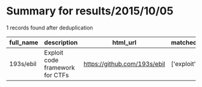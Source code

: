 
# Summary for results/2015/10/05
    
1 records found after deduplication

| full_name | description | html_url | matched_list | matched_count | pushed_at | size | stargazers_count | language | forks_count | vul_ids |
|-------------|---------------------------------|------------------------------|----------------|-----------------|---------------------------|--------|--------------------|------------|---------------|-----------|
| 193s/ebil | Exploit code framework for CTFs | https://github.com/193s/ebil | ['exploit'] | 1 | 2015-10-05 11:46:06+00:00 | 167 | 6 | Python | 3 | [] |
